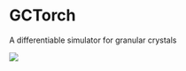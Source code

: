 # GCTorch
A differentiable simulator for granular crystals

![](https://github.com/AtoosaParsa/GCTorch/blob/main/AND_config.gif)
